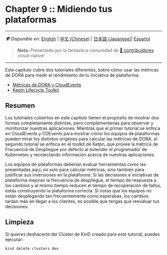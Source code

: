 # Chapter 9 :: Midiendo tus plataformas

---
_🌍 Disponible en_: [English](README.md) | [中文 (Chinese)](README-zh.md) | [日本語 (Japanese)](README-ja.md)| [Español](README-es.md)

> **Nota:** Presentado por la fantástica comunidad
> de [ 🌟 contribuidores](https://github.com/salaboy/platforms-on-k8s/graphs/contributors) cloud-native!

---

Este capítulo cubre dos tutoriales diferentes, sobre cómo usar las métricas de DORA para medir el rendimiento de tu iniciativa de plataforma.

- [Métricas de DORA y CloudEvents](dora-cloudevents/README.md)
- [Keptn Lifecycle Toolkit](keptn/README.md)

## Resumen

Los tutoriales cubiertos en este capítulo tienen el propósito de mostrar dos formas completamente distintas,
pero complementarias para observar y monitorizar nuestras aplicaciones.
Mientras que el primer tutorial se enfoca en CloudEvents y CDEvents para mostrar cómo los equipos de plataformas pueden mirar los distintos orígenes para calcular las métricas de DORA, el segundo tutorial se enfoca en el toolkit de Ketpn, que provee la métrica de Frecuencia de Despliegue por defecto al extender el programador de Kubernetes y recolectando información acerca de nuestras aplicaciones.

Los equipos de plataformas deberían evaluar herramientas como las presentadas aquí, no solo para calcular métricas, sino también para justificar sus inversiones en la plataforma.
Si las decisiones e iniciativas de plataforma mejoran la frecuencia de despliegue, el tiempo de respuesta a los cambios y al mismo tiempo reducen el tiempo de recuperación de fallos, estás construyendo la plataforma correcta.
Si notas que los equipos no están desplegando tan frecuentemente como esperabas, los cambios tardan más en llegar a los clientes, es posible que tengas que reevaluar tus decisiones.

## Limpieza

Si quieres deshacerte del Clúster de KinD creado para este tutorial, puedes ejecutar:

```shell
kind delete clusters dev
```
